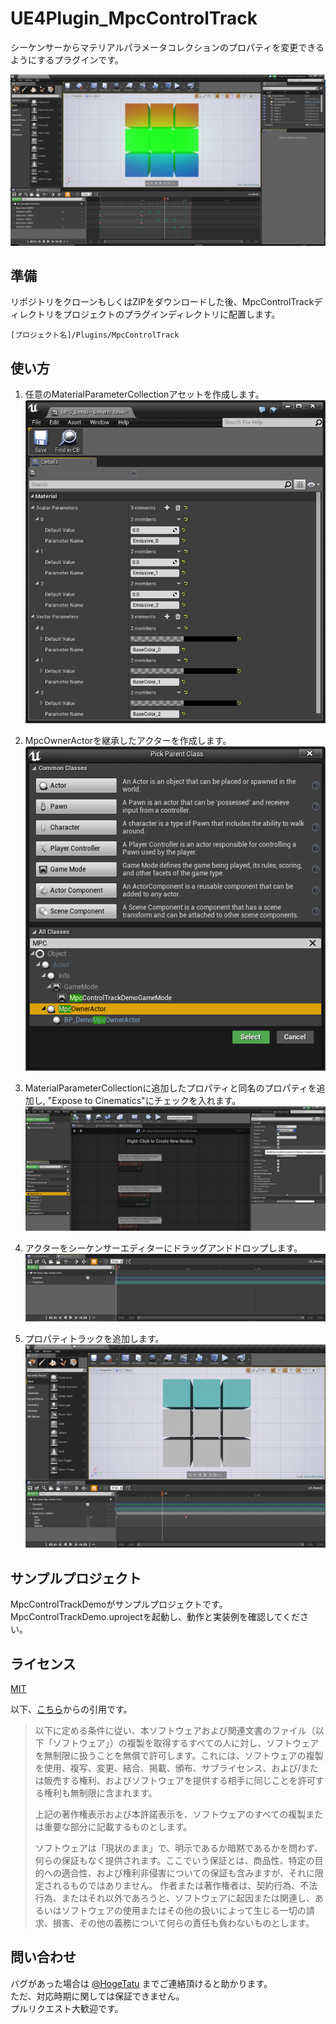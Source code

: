 # UE4Plugin_MpcControlTrack
シーケンサーからマテリアルパラメータコレクションのプロパティを変更できるようにするプラグインです。

![MpcControlTrackDemo_01](https://github.com/HogeTatu/UE4Plugin_MpcControlTrack/blob/master/DocImage/MpcControlTrackDemo_01.png)

## 準備

リポジトリをクローンもしくはZIPをダウンロードした後、MpcControlTrackディレクトリをプロジェクトのプラグインディレクトリに配置します。

```
[プロジェクト名]/Plugins/MpcControlTrack
```

## 使い方

1. 任意のMaterialParameterCollectionアセットを作成します。
![MpcControlTrackDemo_03](https://github.com/HogeTatu/UE4Plugin_MpcControlTrack/blob/master/DocImage/MpcControlTrackDemo_03.png)

1. MpcOwnerActorを継承したアクターを作成します。
![MpcControlTrackDemo_02](https://github.com/HogeTatu/UE4Plugin_MpcControlTrack/blob/master/DocImage/MpcControlTrackDemo_02.png)

1. MaterialParameterCollectionに追加したプロパティと同名のプロパティを追加し, "Expose to Cinematics"にチェックを入れます。
![MpcControlTrackDemo_04](https://github.com/HogeTatu/UE4Plugin_MpcControlTrack/blob/master/DocImage/MpcControlTrackDemo_04.png)

1. アクターをシーケンサーエディターにドラッグアンドドロップします。
![MpcControlTrackDemo_05](https://github.com/HogeTatu/UE4Plugin_MpcControlTrack/blob/master/DocImage/MpcControlTrackDemo_05.png)

1. プロパティトラックを追加します。
![MpcControlTrackDemo_06](https://github.com/HogeTatu/UE4Plugin_MpcControlTrack/blob/master/DocImage/MpcControlTrackDemo_06.png)

## サンプルプロジェクト

MpcControlTrackDemoがサンプルプロジェクトです。  
MpcControlTrackDemo.uprojectを起動し、動作と実装例を確認してください。  

## ライセンス

[MIT](/LICENSE "LICENSE")

以下、[こちら](http://osdn.jp/projects/opensource/wiki/licenses%2FMIT_license)からの引用です。

>以下に定める条件に従い、本ソフトウェアおよび関連文書のファイル（以下「ソフトウェア」）の複製を取得するすべての人に対し、ソフトウェアを無制限に扱うことを無償で許可します。これには、ソフトウェアの複製を使用、複写、変更、結合、掲載、頒布、サブライセンス、および/または販売する権利、およびソフトウェアを提供する相手に同じことを許可する権利も無制限に含まれます。
>
>上記の著作権表示および本許諾表示を、ソフトウェアのすべての複製または重要な部分に記載するものとします。
>
>ソフトウェアは「現状のまま」で、明示であるか暗黙であるかを問わず、何らの保証もなく提供されます。ここでいう保証とは、商品性、特定の目的への適合性、および権利非侵害についての保証も含みますが、それに限定されるものではありません。 作者または著作権者は、契約行為、不法行為、またはそれ以外であろうと、ソフトウェアに起因または関連し、あるいはソフトウェアの使用またはその他の扱いによって生じる一切の請求、損害、その他の義務について何らの責任も負わないものとします。

## 問い合わせ

バグがあった場合は [@HogeTatu](https://twitter.com/HogeTatu) までご連絡頂けると助かります。  
ただ、対応時期に関しては保証できません。  
プルリクエスト大歓迎です。  
